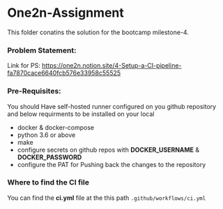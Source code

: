 
# One2n-Assignment
This folder conatins the solution for the bootcamp milestone-4. 

### Problem Statement:
Link for PS: https://one2n.notion.site/4-Setup-a-CI-pipeline-fa7870cace6640fcb576e33958c55525

### Pre-Requisites:
You should Have self-hosted runner configured on you github repository and below requirments to be installed on your local
* docker & docker-compose 
* python 3.6 or above
* make
* configure secrets on github repos with **DOCKER_USERNAME** & **DOCKER_PASSWORD**
* configure the PAT for Pushing back the changes to the repository

### Where to find the CI file

You can find the **ci.yml** file at the this path ```.github/workflows/ci.yml``` 




